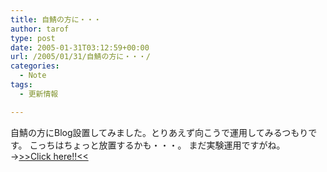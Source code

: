 ```yaml
---
title: 自鯖の方に・・・
author: tarof
type: post
date: 2005-01-31T03:12:59+00:00
url: /2005/01/31/自鯖の方に・・・/
categories:
  - Note
tags:
  - 更新情報

---
```

自鯖の方にBlog設置してみました。とりあえず向こうで運用してみるつもりです。 こっちはちょっと放置するかも・・・。 まだ実験運用ですがね。→[>>Click here!!<<][1]

 [1]: http://tdoo.kotokotoni.com/